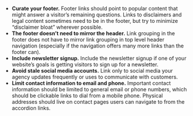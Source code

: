 - **Curate your footer.** Footer links should point to popular content that might answer a visitor’s remaining questions. Links to disclaimers and legal content sometimes need to be in the footer, but try to minimize “disclaimer bloat” wherever possible.
- **The footer doesn’t need to mirror the header.** Link grouping in the footer does not have to mirror link grouping in top level header navigation (especially if the navigation offers many more links than the footer can).
- **Include newsletter signup.** Include the newsletter signup if one of your website’s goals is getting visitors to sign up for a newsletter.
- **Avoid stale social media accounts.** Link only to social media your agency updates frequently or uses to communicate with customers.
- **Limit contact information to email and phone.** Important contact information should be limited to general email or phone numbers, which should be clickable links to dial from a mobile phone. Physical addresses should live on contact pages users can navigate to from the accordion links.